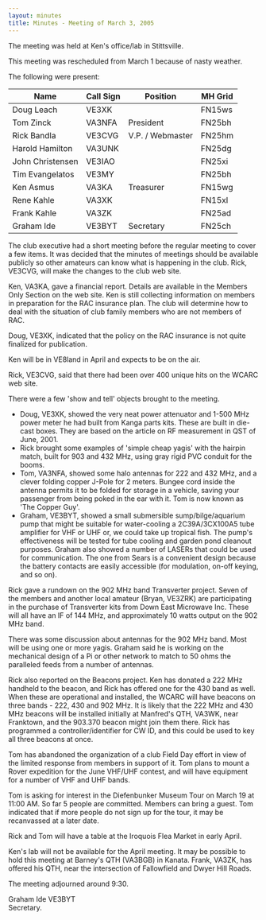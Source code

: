 ```yaml
---
layout: minutes
title: Minutes - Meeting of March 3, 2005
---
```

The meeting was held at Ken's office/lab in Stittsville.

This meeting was rescheduled from March 1 because of nasty weather.

The following were present:

| Name                   | Call Sign  | Position         | MH Grid |
|------------------------|------------|------------------|---------|
| Doug Leach             | VE3XK      |                  | FN15ws  |
| Tom Zinck              | VA3NFA     | President        | FN25bh  |
| Rick Bandla            | VE3CVG     | V.P. / Webmaster | FN25hm  |
| Harold Hamilton        | VA3UNK     |                  | FN25dg  |
| John Christensen       | VE3IAO     |                  | FN25xi  |
| Tim Evangelatos        | VE3MY      |                  | FN25bh  |
| Ken Asmus              | VA3KA      | Treasurer        | FN15wg  |
| Rene Kahle             | VA3XK      |                  | FN15xl  |
| Frank Kahle            | VA3ZK      |                  | FN25ad  |
| Graham Ide             | VE3BYT     | Secretary        | FN25ch  |

The club executive had a short meeting before the regular meeting to cover a few items.  It was decided that the minutes of meetings should be available publicly so other amateurs can know what is happening in the club.  Rick, VE3CVG, will make the changes to the club web site.

Ken, VA3KA, gave a financial report.  Details are available in the Members Only Section on the web site.  Ken is still collecting information on members in preparation for the RAC insurance plan. The club will determine how to deal with the situation of club family members who are not members of RAC.

Doug, VE3XK, indicated that the policy on the RAC insurance is not quite finalized for publication.

Ken will be in VE8land in April and expects to be on the air.

Rick, VE3CVG, said that there had been over 400 unique hits on the WCARC web site.

There were a few 'show and tell' objects brought to the meeting.

* Doug, VE3XK, showed the very neat power attenuator and 1-500 MHz power meter he had built from Kanga parts kits.  These are built in die-cast boxes.  They are based on the article on RF measurement in QST of June, 2001.
* Rick brought some examples of 'simple cheap yagis' with the hairpin match, built for 903 and 432 MHz, using gray rigid PVC conduit for the booms.
* Tom, VA3NFA, showed some halo antennas for 222 and 432 MHz, and a clever folding copper J-Pole for 2 meters.  Bungee cord inside the antenna permits it to be folded for storage in a vehicle, saving your passenger from being poked in the ear with it.  Tom is now known as 'The Copper Guy'.
* Graham, VE3BYT, showed a small submersible sump/bilge/aquarium pump that might be suitable for water-cooling a 2C39A/3CX100A5 tube amplifier for VHF or UHF or, we could take up tropical fish.  The pump's effectiveness will be tested for tube cooling and garden pond cleanout purposes.  Graham also showed a number of LASERs that could be used for communication.  The one from Sears is a convenient design because the battery contacts are easily accessible (for modulation, on-off keying, and so on).

Rick gave a rundown on the 902 MHz band Transverter project. Seven of the members and another local amateur (Bryan, VE3ZRK) are participating in the purchase of Transverter kits from Down East Microwave Inc.  These will all have an IF of 144 MHz, and approximately 10 watts output on the 902 MHz band.

There was some discussion about antennas for the 902 MHz band.  Most will be using one or more yagis.  Graham said he is working on the mechanical design of a Pi or other network to match to 50 ohms the paralleled feeds from a number of antennas.

Rick also reported on the Beacons project.  Ken has donated a 222 MHz handheld to the beacon, and Rick has offered one for the 430 band as well.  When these are operational and installed, the WCARC will have beacons on three bands - 222, 430 and 902 MHz.  It is likely that the 222 MHz and 430 MHz beacons will be installed initially at Manfred's QTH, VA3WK, near Franktown, and the 903.370 beacon might join them there.  Rick has programmed a controller/identifier for CW ID, and this could be used to key all three beacons at once.

Tom has abandoned the organization of a club Field Day effort in view of the limited response from members in support of it.  Tom plans to mount a Rover expedition for the June VHF/UHF contest, and will have equipment for a number of VHF and UHF bands.

Tom is asking for interest in the Diefenbunker Museum Tour on March 19 at 11:00 AM.  So far 5 people are committed.  Members can bring a guest.  Tom indicated that if more people do not sign up for the tour, it may be recanvassed at a later date.

Rick and Tom will have a table at the Iroquois Flea Market in early April.

Ken's lab will not be available for the April meeting.  It may be possible to hold this meeting at Barney's QTH (VA3BGB) in Kanata. Frank, VA3ZK, has offered his QTH, near the intersection of Fallowfield and Dwyer Hill Roads.

The meeting adjourned around 9:30.

Graham Ide  VE3BYT  
Secretary.
